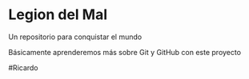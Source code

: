 # Legion del Mal
Un repositorio para conquistar el mundo

Básicamente aprenderemos más sobre Git y GitHub con este proyecto

#Ricardo